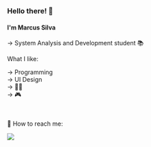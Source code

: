 <h3>Hello there! 👋</h3>

<h4>I'm Marcus Silva</h4>

→ System Analysis and Development student 📚

What I like:

→ Programming<br>
→ UI Design<br>
→ 🏃‍♂️<br>
→ 🎮

<br>

<p>📨 How to reach me:</p>

<p>
  <a href="https://www.linkedin.com/in/ms-silva/"><img src="https://img.shields.io/badge/LinkedIn-0077B5?style=for-the-badge&logo=linkedin&logoColor=white"/></a>
</p>
